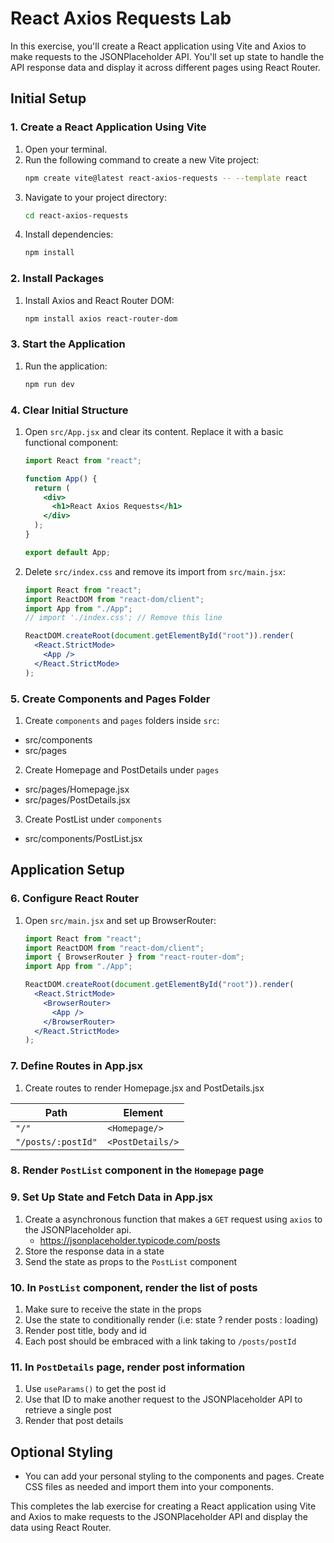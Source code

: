 # React Axios Requests Lab

In this exercise, you'll create a React application using Vite and Axios to make requests to the JSONPlaceholder API. You'll set up state to handle the API response data and display it across different pages using React Router.

## Initial Setup

### 1. Create a React Application Using Vite

1. Open your terminal.
2. Run the following command to create a new Vite project:
   ```bash
   npm create vite@latest react-axios-requests -- --template react
   ```
3. Navigate to your project directory:
   ```bash
   cd react-axios-requests
   ```
4. Install dependencies:
   ```bash
   npm install
   ```

### 2. Install Packages

1. Install Axios and React Router DOM:
   ```bash
   npm install axios react-router-dom
   ```

### 3. Start the Application

1. Run the application:
   ```bash
   npm run dev
   ```

### 4. Clear Initial Structure

1. Open `src/App.jsx` and clear its content. Replace it with a basic functional component:

   ```jsx
   import React from "react";

   function App() {
     return (
       <div>
         <h1>React Axios Requests</h1>
       </div>
     );
   }

   export default App;
   ```

2. Delete `src/index.css` and remove its import from `src/main.jsx`:

   ```jsx
   import React from "react";
   import ReactDOM from "react-dom/client";
   import App from "./App";
   // import './index.css'; // Remove this line

   ReactDOM.createRoot(document.getElementById("root")).render(
     <React.StrictMode>
       <App />
     </React.StrictMode>
   );
   ```

### 5. Create Components and Pages Folder

1. Create `components` and `pages` folders inside `src`:

- src/components
- src/pages

2. Create Homepage and PostDetails under `pages`

- src/pages/Homepage.jsx
- src/pages/PostDetails.jsx

3. Create PostList under `components`

- src/components/PostList.jsx

## Application Setup

### 6. Configure React Router

1. Open `src/main.jsx` and set up BrowserRouter:

   ```jsx
   import React from "react";
   import ReactDOM from "react-dom/client";
   import { BrowserRouter } from "react-router-dom";
   import App from "./App";

   ReactDOM.createRoot(document.getElementById("root")).render(
     <React.StrictMode>
       <BrowserRouter>
         <App />
       </BrowserRouter>
     </React.StrictMode>
   );
   ```

### 7. Define Routes in App.jsx

1. Create routes to render Homepage.jsx and PostDetails.jsx

| Path               | Element          |
| ------------------ | ---------------- |
| `"/"`              | `<Homepage/>`    |
| `"/posts/:postId"` | `<PostDetails/>` |

### 8. Render `PostList` component in the `Homepage` page

### 9. Set Up State and Fetch Data in App.jsx

1. Create a asynchronous function that makes a `GET` request using `axios` to the JSONPlaceholder api.
   - https://jsonplaceholder.typicode.com/posts
2. Store the response data in a state
3. Send the state as props to the `PostList` component

### 10. In `PostList` component, render the list of posts

1. Make sure to receive the state in the props
2. Use the state to conditionally render (i.e: state ? render posts : loading)
3. Render post title, body and id
4. Each post should be embraced with a link taking to `/posts/postId`

### 11. In `PostDetails` page, render post information

1. Use `useParams()` to get the post id
2. Use that ID to make another request to the JSONPlaceholder API to retrieve a single post
3. Render that post details

## Optional Styling

- You can add your personal styling to the components and pages. Create CSS files as needed and import them into your components.

This completes the lab exercise for creating a React application using Vite and Axios to make requests to the JSONPlaceholder API and display the data using React Router.
